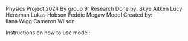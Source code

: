 Physics Project 2024
By group 9:
  Research Done by:
    Skye Aitken
    Lucy Hensman
    Lukas Hobson
    Feddie Megaw
  Model Created by:  
    Ilana Wigg
    Cameron Wilson

Instructions on how to use model:
